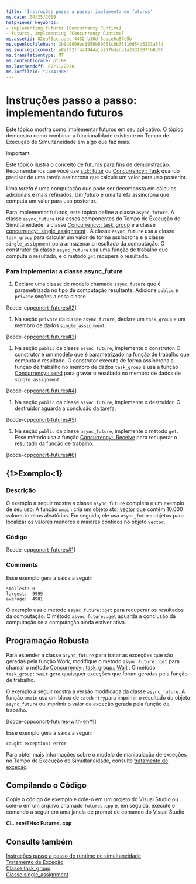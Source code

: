 ```yaml
---
title: 'Instruções passo a passo: implementando futuros'
ms.date: 04/25/2019
helpviewer_keywords:
- implementing futures [Concurrency Runtime]
- futures, implementing [Concurrency Runtime]
ms.assetid: 82ea75cc-aaec-4452-b10d-8abce0a87e5b
ms.openlocfilehash: 2b9d889dac195bb60651cbb76110d54b6231a5fd
ms.sourcegitcommit: a8ef52ff4a4944a1a257bdaba1a3331607fb8d0f
ms.translationtype: MT
ms.contentlocale: pt-BR
ms.lasthandoff: 02/11/2020
ms.locfileid: "77141985"
---
```

# <a name="walkthrough-implementing-futures"></a>Instruções passo a passo: implementando futuros

Este tópico mostra como implementar futuros em seu aplicativo. O tópico demonstra como combinar a funcionalidade existente no Tempo de Execução de Simultaneidade em algo que faz mais.

> [!IMPORTANT]
> Este tópico ilustra o conceito de futuros para fins de demonstração. Recomendamos que você use [std:: futur](../../standard-library/future-class.md) ou [Concurrency:: Task](../../parallel/concrt/reference/task-class.md) quando precisar de uma tarefa assíncrona que calcule um valor para uso posterior.

Uma *tarefa* é uma computação que pode ser decomposta em cálculos adicionais e mais refinados. Um *futuro* é uma tarefa assíncrona que computa um valor para uso posterior.

Para implementar futuros, este tópico define a classe `async_future`. A classe `async_future` usa esses componentes do Tempo de Execução de Simultaneidade: a classe [Concurrency:: task_group](reference/task-group-class.md) e a classe [concurrency:: single_assignment](../../parallel/concrt/reference/single-assignment-class.md) . A classe `async_future` usa a classe `task_group` para calcular um valor de forma assíncrona e a classe `single_assignment` para armazenar o resultado da computação. O construtor da classe `async_future` usa uma função de trabalho que computa o resultado, e o método `get` recupera o resultado.

### <a name="to-implement-the-async_future-class"></a>Para implementar a classe async_future

1. Declare uma classe de modelo chamada `async_future` que é parametrizada no tipo de computação resultante. Adicione `public` e `private` seções a essa classe.

[!code-cpp[concrt-futures#2](../../parallel/concrt/codesnippet/cpp/walkthrough-implementing-futures_1.cpp)]

1. Na seção `private` da classe `async_future`, declare um `task_group` e um membro de dados `single_assignment`.

[!code-cpp[concrt-futures#3](../../parallel/concrt/codesnippet/cpp/walkthrough-implementing-futures_2.cpp)]

1. Na seção `public` da classe `async_future`, implemente o construtor. O construtor é um modelo que é parametrizado na função de trabalho que computa o resultado. O construtor executa de forma assíncrona a função de trabalho no membro de dados `task_group` e usa a função [Concurrency:: send](reference/concurrency-namespace-functions.md#send) para gravar o resultado no membro de dados de `single_assignment`.

[!code-cpp[concrt-futures#4](../../parallel/concrt/codesnippet/cpp/walkthrough-implementing-futures_3.cpp)]

1. Na seção `public` da classe `async_future`, implemente o destruidor. O destruidor aguarda a conclusão da tarefa.

[!code-cpp[concrt-futures#5](../../parallel/concrt/codesnippet/cpp/walkthrough-implementing-futures_4.cpp)]

1. Na seção `public` da classe `async_future`, implemente o método `get`. Esse método usa a função [Concurrency:: Receive](reference/concurrency-namespace-functions.md#receive) para recuperar o resultado da função de trabalho.

[!code-cpp[concrt-futures#6](../../parallel/concrt/codesnippet/cpp/walkthrough-implementing-futures_5.cpp)]

## <a name="example"></a>{1&gt;Exemplo&lt;1}

### <a name="description"></a>Descrição

O exemplo a seguir mostra a classe `async_future` completa e um exemplo de seu uso. A função `wmain` cria um objeto std::[vector](../../standard-library/vector-class.md) que contém 10.000 valores inteiros aleatórios. Em seguida, ele usa `async_future` objetos para localizar os valores menores e maiores contidos no objeto `vector`.

### <a name="code"></a>Código

[!code-cpp[concrt-futures#1](../../parallel/concrt/codesnippet/cpp/walkthrough-implementing-futures_6.cpp)]

### <a name="comments"></a>Comments

Esse exemplo gera a saída a seguir:

```Output
smallest: 0
largest:  9999
average:  4981
```

O exemplo usa o método `async_future::get` para recuperar os resultados da computação. O método `async_future::get` aguarda a conclusão da computação se a computação ainda estiver ativa.

## <a name="robust-programming"></a>Programação Robusta

Para estender a classe `async_future` para tratar as exceções que são geradas pela função Work, modifique o método `async_future::get` para chamar o método [Concurrency:: task_group:: Wait](reference/task-group-class.md#wait) . O método `task_group::wait` gera quaisquer exceções que foram geradas pela função de trabalho.

O exemplo a seguir mostra a versão modificada da classe `async_future`. A função `wmain` usa um bloco de `catch` -`try`para imprimir o resultado do objeto `async_future` ou imprimir o valor da exceção gerada pela função de trabalho.

[!code-cpp[concrt-futures-with-eh#1](../../parallel/concrt/codesnippet/cpp/walkthrough-implementing-futures_7.cpp)]

Esse exemplo gera a saída a seguir:

```Output
caught exception: error
```

Para obter mais informações sobre o modelo de manipulação de exceções no Tempo de Execução de Simultaneidade, consulte [tratamento de exceção](../../parallel/concrt/exception-handling-in-the-concurrency-runtime.md).

## <a name="compiling-the-code"></a>Compilando o Código

Copie o código de exemplo e cole-o em um projeto do Visual Studio ou cole-o em um arquivo chamado `futures.cpp` e, em seguida, execute o comando a seguir em uma janela de prompt de comando do Visual Studio.

**CL. exe/EHsc Futures. cpp**

## <a name="see-also"></a>Consulte também

[Instruções passo a passo do runtime de simultaneidade](../../parallel/concrt/concurrency-runtime-walkthroughs.md)<br/>
[Tratamento de Exceção](../../parallel/concrt/exception-handling-in-the-concurrency-runtime.md)<br/>
[Classe task_group](reference/task-group-class.md)<br/>
[Classe single_assignment](../../parallel/concrt/reference/single-assignment-class.md)

